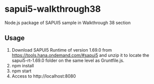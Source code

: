 # sapui5-walkthrough38
Node.js package of SAPUI5 sample in Walkthrough 38 section

## Usage
1. Download SAPUI5 Runtime of version 1.69.0 from https://tools.hana.ondemand.com/#sapui5 and unzip it to locate the sapui5-rt-1.69.0 folder on the same level as Gruntfile.js.
2. npm install
3. npm start
4. Access to http://localhost:8080
